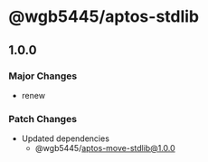 # @wgb5445/aptos-stdlib

## 1.0.0

### Major Changes

- renew

### Patch Changes

- Updated dependencies
  - @wgb5445/aptos-move-stdlib@1.0.0
